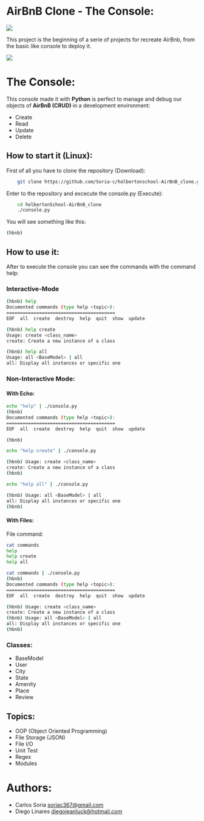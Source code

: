 # AirBnB Clone - The Console:

<img src="https://holbertonintranet.s3.amazonaws.com/uploads/medias/2018/6/65f4a1dd9c51265f49d0.png?X-Amz-Algorithm=AWS4-HMAC-SHA256&X-Amz-Credential=AKIARDDGGGOU5BHMTQX4%2F20220701%2Fus-east-1%2Fs3%2Faws4_request&X-Amz-Date=20220701T214234Z&X-Amz-Expires=86400&X-Amz-SignedHeaders=host&X-Amz-Signature=68342049c867a0816e8243c6a22c56b87d1b8c26e930d703c3888584da750814">

This project is the beginning of a serie of projects for recreate AirBnb, from the basic like console to deploy it.

<img src="https://holbertonintranet.s3.amazonaws.com/uploads/medias/2018/6/815046647d23428a14ca.png?X-Amz-Algorithm=AWS4-HMAC-SHA256&X-Amz-Credential=AKIARDDGGGOU5BHMTQX4%2F20220701%2Fus-east-1%2Fs3%2Faws4_request&X-Amz-Date=20220701T214234Z&X-Amz-Expires=86400&X-Amz-SignedHeaders=host&X-Amz-Signature=16ca13631edd3ed4a7d91162d970f021d351bfb56f9be1e56bae818dafc8a545">

# The Console:

This console made it with **Python** is perfect to manage and debug our objects of **AirBnB (CRUD)** in a development environment:

- Create
- Read
- Update
- Delete

## How to start it (Linux):

First of all you have to clone the repository (Download):

```bash
	git clone https://github.com/Soria-c/holbertonschool-AirBnB_clone.git
```

Enter to the repository and excecute the console.py (Execute):

```bash
	cd holbertonSchool-AirBnB_clone
	./console.py
```

You will see something like this:

```bash
(hbnb)
```

## How to use it:

After to execute the console you can see the commands with the command help:

### Interactive-Mode

```bash
(hbnb) help
Documented commands (type help <topic>):
========================================
EOF  all  create  destroy  help  quit  show  update
```

```bash
(hbnb) help create
Usage: create <class_name>
create: Create a new instance of a class
```

```bash
(hbnb) help all
Usage: all <BaseModel> | all
all: Display all instances or specific one
```

### Non-Interactive Mode:


#### With Echo:
```bash
echo "help" | ./console.py
(hbnb)
Documented commands (type help <topic>):
========================================
EOF  all  create  destroy  help  quit  show  update

(hbnb)
```

```bash
echo "help create" | ./console.py

(hbnb) Usage: create <class_name>
create: Create a new instance of a class
(hbnb)
```

```bash
echo "help all" | ./console.py

(hbnb) Usage: all <BaseModel> | all
all: Display all instances or specific one
(hbnb)
```

#### With Files:

File command:
```bash
cat commands
help
help create
help all
```

```bash
cat commands | ./console.py
(hbnb)
Documented commands (type help <topic>):
========================================
EOF  all  create  destroy  help  quit  show  update

(hbnb) Usage: create <class_name>
create: Create a new instance of a class
(hbnb) Usage: all <BaseModel> | all
all: Display all instances or specific one
(hbnb)
```

### Classes:

- BaseModel
- User
- City
- State
- Amenity
- Place
- Review

## Topics:

- OOP (Object Oriented Programming)
- File Storage (JSON)
- File I/O
- Unit Test
- Regex
- Modules

# Authors:

- Carlos Soria <soriac367@gmail.com>
- Diego Linares <diegojeanluck@hotmail.com>
